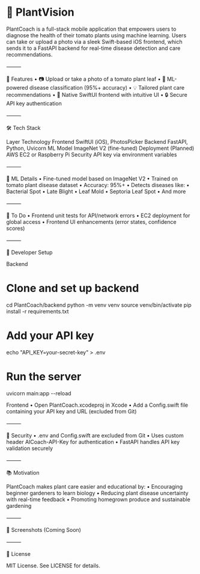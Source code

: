 # 🌱 PlantVision

PlantCoach is a full-stack mobile application that empowers users to diagnose the health of their tomato plants using machine learning. Users can take or upload a photo via a sleek Swift-based iOS frontend, which sends it to a FastAPI backend for real-time disease detection and care recommendations.

⸻

🚀 Features
	•	📷 Upload or take a photo of a tomato plant leaf
	•	🧠 ML-powered disease classification (95%+ accuracy)
	•	💡 Tailored plant care recommendations
	•	📱 Native SwiftUI frontend with intuitive UI
	•	🔒 Secure API key authentication

⸻

🛠️ Tech Stack

Layer	Technology
Frontend	SwiftUI (iOS), PhotosPicker
Backend	FastAPI, Python, Uvicorn
ML Model	ImageNet V2 (fine-tuned)
Deployment	(Planned) AWS EC2 or Raspberry Pi
Security	API key via environment variables


⸻

🧠 ML Details
	•	Fine-tuned model based on ImageNet V2
	•	Trained on tomato plant disease dataset
	•	Accuracy: 95%+
	•	Detects diseases like:
	•	Bacterial Spot
	•	Late Blight
	•	Leaf Mold
	•	Septoria Leaf Spot
	•	And more

⸻

🧪 To Do
	•	Frontend unit tests for API/network errors
	•	EC2 deployment for global access
	•	Frontend UI enhancements (error states, confidence scores)

⸻

🧰 Developer Setup

Backend

# Clone and set up backend
cd PlantCoach/backend
python -m venv venv
source venv/bin/activate
pip install -r requirements.txt

# Add your API key
echo "API_KEY=your-secret-key" > .env

# Run the server
uvicorn main:app --reload

Frontend
	•	Open PlantCoach.xcodeproj in Xcode
	•	Add a Config.swift file containing your API key and URL (excluded from Git)

⸻

🔐 Security
	•	.env and Config.swift are excluded from Git
	•	Uses custom header AICoach-API-Key for authentication
	•	FastAPI handles API key validation securely

⸻

📚 Motivation

PlantCoach makes plant care easier and educational by:
	•	Encouraging beginner gardeners to learn biology
	•	Reducing plant disease uncertainty with real-time feedback
	•	Promoting homegrown produce and sustainable gardening

⸻

📸 Screenshots (Coming Soon)

⸻

📄 License

MIT License. See LICENSE for details.
